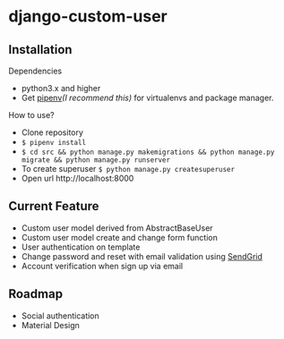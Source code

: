 # django-custom-user

## Installation


Dependencies
- python3.x and higher
- Get [pipenv](https://docs.pipenv.org/)_(I recommend this)_ for virtualenvs and package manager.

How to use?
- Clone repository
- `$ pipenv install `
- `$ cd src && python manage.py makemigrations && python manage.py migrate && python manage.py runserver`
- To create superuser `$ python manage.py createsuperuser`
- Open url http://localhost:8000

## Current Feature
- Custom user model derived from AbstractBaseUser
- Custom user model create and change form function
- User authentication on template
- Change password and reset with email validation using [SendGrid](https://sendgrid.com/)
- Account verification when sign up via email
 
## Roadmap
 - Social authentication
 - Material Design
 